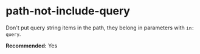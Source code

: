 # path-not-include-query

Don't put query string items in the path, they belong in parameters with `in: query`.

**Recommended:** Yes
